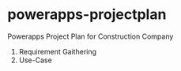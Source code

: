 # powerapps-projectplan
Powerapps Project Plan for Construction Company

1) Requirement Gaithering
2) Use-Case
